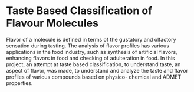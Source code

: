 # Taste Based Classification of Flavour Molecules
Flavor of a molecule is defined in terms of the gustatory
and olfactory sensation during tasting. The analysis of flavor
profiles has various applications in the food industry, such as
synthesis of artificial flavors, enhancing flavors in food and
checking of adulteration in food. In this project, an attempt
at taste based classification, to understand taste, an aspect
of flavor, was made, to understand and analyze the taste
and flavor profiles of various compounds based on physico-
chemical and ADMET properties.

